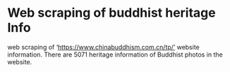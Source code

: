 # Web scraping of buddhist heritage Info
 web scraping of ‘https://www.chinabuddhism.com.cn/tp/’ website information. There are 5071 heritage information of Buddhist photos in the website. 
